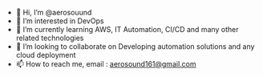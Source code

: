 - 👋 Hi, I’m @aerosouund
- 👀 I’m interested in DevOps
- 🌱 I’m currently learning AWS, IT Automation, CI/CD and many other related technologies
- 💞️ I’m looking to collaborate on Developing automation solutions and any cloud deployment
- 📫 How to reach me, email : aerosound161@gmail.com

<!---
aerosouund/aerosouund is a ✨ special ✨ repository because its `README.md` (this file) appears on your GitHub profile.
You can click the Preview link to take a look at your changes.
--->
